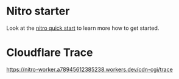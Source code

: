 # Nitro starter

Look at the [nitro quick start](https://nitro.unjs.io/guide#quick-start) to learn more how to get started.

# Cloudflare Trace

https://nitro-worker.a78945612385238.workers.dev/cdn-cgi/trace
